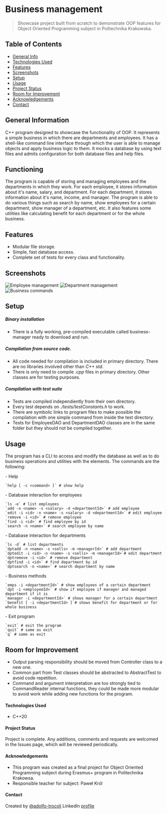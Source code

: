 # Business management
> Showcase project built from scratch to demonstrate OOP features for Object Oriented Programming subject in Politechnika Krakowska.

## Table of Contents
* [General Info](#general-information)
* [Technologies Used](#technologies-used)
* [Features](#features)
* [Screenshots](#screenshots)
* [Setup](#setup)
* [Usage](#usage)
* [Project Status](#project-status)
* [Room for Improvement](#room-for-improvement)
* [Acknowledgements](#acknowledgements)
* [Contact](#contact)


## General Information
C++ program designed to showcase the functionality of OOP. It represents a simple business in which there are departments and employees. It has a shell-like command line interface through which the user is able to manage objects and apply business logic to them. It mocks a database by using text files and admits configuration for both database files and help files.

## Functioning
The program is capable of storing and managing employees and the departments in which they work. For each employee, it stores information about it's name, salary, and department. For each department, it stores information about it's name, income, and manager.
The program is able to do various things such as search by name, show employees for a certain department, show manager of a department, etc. It also features some utilities like calculating benefit for each department or for the whole business.

## Features
- Modular file storage.
- Simple, fast database access.
- Complete set of tests for every class and functionality.

## Screenshots
![Employee management](./img/employee_management.png)
![Department management](./img/department_management.png)
![Business commands](./img/business_commands.png)

## Setup
##### Binary installation
- There is a fully working, pre-compiled executable called business-manager ready to download and run.

##### Compilation from source code.
- All code needed for compilation is included in primary directory. There are no libraries involved other than *C++ std*.
- There is only need to compile *.cpp* files in primary directory. Other classes are for testing purposes.

##### Compilation with test suite
- Tests are compiled independiently from their own directory.
- Every test depends on *./tests/testConstants.h* to work.
- There are symbolic links to program files to make possible the compilation with one simple command from inside the test directory.
- Tests for EmployeeDAO and DepartmentDAO classes are in the same folder but they should not be compiled together.

## Usage
The program has a CLI to access and modify the database as well as to do business operations and utilities with the elements. The commands are the following:

\- Help

	`help [ -c <command> ]` # show help

\- Database interaction for employees

	`ls -e` # list employees
	`add -n <name> -s <salary> -d <departmentId>` # add employee
	`edit -i <id> -n <name> -s <salary> -d <departmentId>` # edit employee
	`remove -i <id>` # remove employee
	`find -i <id>` # find employee by id
	`search -n <name>` # search employee by name

\- Database interaction for departments

	`ls -d` # list departments
	`dptadd -n <name> -s <sells> -m <managerId>` # add department
	`dptedit -i <id> -n <name> -s <sells> -m <managerId>`# edit department
	`dptremove -i <id>` # remove department
	`dptfind -i <id>` # find department by id
	`dptsearch -n <name>` # search department by name

\- Business methods

	`emps -i <departmentId>` # show employees of a certain department
	`dpt -i <employeeId>` # show if employee if manager and managed department if it is
	`manager -i <departmentId>` # shows manager for a certain department
	`benefit [ -i <departmentId> ]`# shows benefit for department or for whole business 

\- Exit program

	`exit` # exit the program
	`quit` # same as exit
	`q` # same as exit


## Room for Improvement
- Output parsing responsibility should be moved from Controller class to a new one.
- Common part from Test classes should be abstracted to AbstractTest to avoid code repetition.
- Command and argument interpretation are too strongly tied to CommandReader internal functions, they could be made more modular to avoid work while adding new functions for the program.

#### Technologies Used
- C++20

#### Project Status
Project is complete. Any additions, comments and requests are welcomed in the Issues page, which will be reviewed periodically.

#### Acknowledgements
- This program was created as a final project for Object Oriented Programming subject during Erasmus+ program in Politechnika Krakowsa.
- Responsible teacher for subject: Paweł Król


#### Contact
Created by [@adolfo-trocoli](github.com/adolfo-trocoli)
LinkedIn [profile](https://www.linkedin.com/in/adolfo-trocol%C3%AD-naranjo-a07250224)

